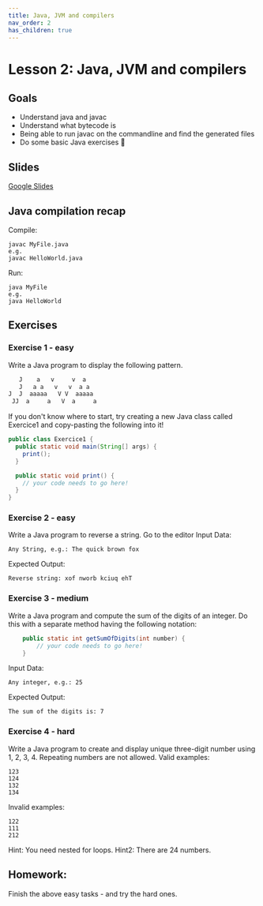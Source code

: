 ```yaml
---
title: Java, JVM and compilers
nav_order: 2
has_children: true
---
```


# Lesson 2: Java, JVM and compilers

## Goals
* Understand java and javac
* Understand what bytecode is
* Being able to run javac on the commandline and find the generated files
* Do some basic Java exercises 🤩


## Slides
[Google Slides](https://docs.google.com/presentation/d/e/2PACX-1vR7ZtxEYkaNjmf53n-y91HNBKbE16oU1F-Dmf0Vl6APcoaJCyQW8J5uK4tg49mRA4FHYjX5uUUqNxly/embed)


## Java compilation recap
Compile:
```shell
javac MyFile.java
e.g.
javac HelloWorld.java
```
Run:
```shell
java MyFile
e.g.
java HelloWorld
```

## Exercises

### Exercise 1 - easy
Write a Java program to display the following pattern.

```java
   J    a   v     v  a
   J   a a   v   v  a a
J  J  aaaaa   V V  aaaaa
 JJ  a     a   V  a     a
```

If you don't know where to start, try creating a new Java class called Exercice1 and copy-pasting the following into it!

```java
public class Exercice1 {
  public static void main(String[] args) {
    print();
  }

  public static void print() {
    // your code needs to go here!
  }
}
```

### Exercise 2 - easy

Write a Java program to reverse a string. Go to the editor Input Data:
```
Any String, e.g.: The quick brown fox
```
Expected Output:
```
Reverse string: xof nworb kciuq ehT
```

### Exercise 3 - medium

Write a Java program and compute the sum of the digits of an integer. 
Do this with a separate method having the following notation:

```java
    public static int getSumOfDigits(int number) {
        // your code needs to go here!
    }
```
Input Data:
```
Any integer, e.g.: 25
```
Expected Output:
```
The sum of the digits is: 7
```
### Exercise 4 - hard
Write a Java program to create and display unique three-digit number using 1, 2, 3, 4. 
Repeating numbers are not allowed. Valid examples:
```
123
124
132
134
```
Invalid examples:
```
122
111
212
```
Hint: You need nested for loops.
Hint2: There are 24 numbers.

## Homework:
Finish the above easy tasks - and try the hard ones.